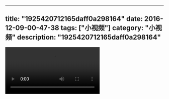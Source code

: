 
---
title: "1925420712165daff0a298164"
date: 2016-12-09-00-47-38
tags: ["小视频"]
category: "小视频"
description: "1925420712165daff0a298164"
---
<video src="http://ohtsqip0g.bkt.clouddn.com/1925420712165daff0a298164.mp4" controls="controls"></video>
